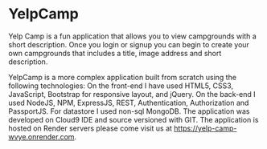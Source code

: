 # YelpCamp
Yelp Camp is a fun application that allows you to view campgrounds with a short description. Once you login or signup you can begin to create your own campgrounds that includes a title, image address and short description.

YelpCamp is a more complex application built from scratch using the following technologies:
On the front-end I have used HTML5, CSS3, JavaScript, Bootstrap for responsive layout, and jQuery. On the back-end I used NodeJS, NPM, ExpressJS, REST, Authentication, Authorization and PassportJS. For datastore I used non-sql MongoDB. The application was developed on Cloud9 IDE and source versioned with GIT. The application is hosted on Render servers please come visit us at https://yelp-camp-wvye.onrender.com.
